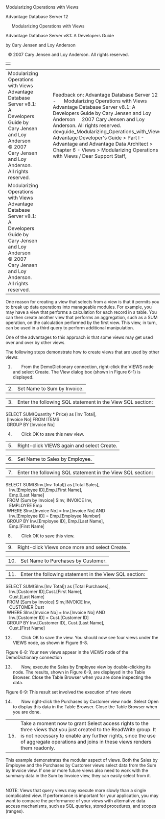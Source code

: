 Modularizing Operations with Views




Advantage Database Server 12  

     Modularizing Operations with Views

Advantage Database Server v8.1: A Developers Guide

by Cary Jensen and Loy Anderson

  © 2007 Cary Jensen and Loy Anderson. All rights reserved.

|  |
| --- |
|  |

|  |  |  |  |  |
| --- | --- | --- | --- | --- |
| Modularizing Operations with Views  Advantage Database Server v8.1: A Developers Guide  by Cary Jensen and Loy Anderson    © 2007 Cary Jensen and Loy Anderson. All rights reserved. |  |  | Feedback on: Advantage Database Server 12 -      Modularizing Operations with Views Advantage Database Server v8.1: A Developers Guide by Cary Jensen and Loy Anderson     2007 Cary Jensen and Loy Anderson. All rights reserved. devguide\_Modularizing\_Operations\_with\_Views Advantage Developer's Guide > Part I - Advantage and Advantage Data Architect > Chapter 6 - Views > Modularizing Operations with Views / Dear Support Staff, |  |
| Modularizing Operations with Views  Advantage Database Server v8.1: A Developers Guide  by Cary Jensen and Loy Anderson    © 2007 Cary Jensen and Loy Anderson. All rights reserved. |  |  |  |  |

One reason for creating a view that selects from a view is that it permits you to break up data operations into manageable modules. For example, you may have a view that performs a calculation for each record in a table. You can then create another view that performs an aggregation, such as a SUM operation, on the calculation performed by the first view. This view, in turn, can be used in a third query to perform additional manipulation.

One of the advantages to this approach is that some views may get used over and over by other views.

The following steps demonstrate how to create views that are used by other views:

1.        From the DemoDictionary connection, right-click the VIEWS node and select Create. The View dialog box (shown in Figure 6-1) is displayed.

|  |  |
| --- | --- |
| 2. | Set Name to Sum by Invoice. |

|  |  |
| --- | --- |
| 3. | Enter the following SQL statement in the View SQL section: |

SELECT SUM(Quantity \* Price) as [Inv Total],   
  [Invoice No] FROM ITEMS   
  GROUP BY [Invoice No]

4.        Click OK to save this new view.

|  |  |
| --- | --- |
| 5. | Right-click VIEWS again and select Create. |

|  |  |
| --- | --- |
| 6. | Set Name to Sales by Employee. |

|  |  |
| --- | --- |
| 7. | Enter the following SQL statement in the View SQL section: |

SELECT SUM(SInv.[Inv Total]) as [Total Sales],   
    Inv.[Employee ID],Emp.[First Name],   
    Emp.[Last Name]  
  FROM [Sum by Invoice] SInv, INVOICE Inv,   
    EMPLOYEE Emp  
  WHERE SInv.[Invoice No] = Inv.[Invoice No] AND  
    Inv.[Employee ID] = Emp.[Employee Number]  
  GROUP BY Inv.[Employee ID], Emp.[Last Name],  
    Emp.[First Name]

8.        Click OK to save this view.

|  |  |
| --- | --- |
| 9. | Right-click Views once more and select Create. |

|  |  |
| --- | --- |
| 10. | Set Name to Purchases by Customer. |

|  |  |
| --- | --- |
| 11. | Enter the following statement in the View SQL section: |

SELECT SUM(SInv.[Inv Total]) as [Total Purchases],  
    Inv.[Customer ID],Cust.[First Name],   
    Cust.[Last Name]   
  FROM [Sum by Invoice] SInv,INVOICE Inv,   
    CUSTOMER Cust  
  WHERE SInv.[Invoice No] = Inv.[Invoice No] AND  
    Inv.[Customer ID] = Cust.[Customer ID]  
  GROUP BY Inv.[Customer ID], Cust.[Last Name],   
    Cust.[First Name]

12.        Click OK to save the view. You should now see four views under the VIEWS node, as shown in Figure 6-8.

Figure 6-8: Your new views appear in the VIEWS node of the DemoDictionary connection

13.        Now, execute the Sales by Employee view by double-clicking its node. The results, shown in Figure 6-9, are displayed in the Table Browser. Close the Table Browser when you are done inspecting the data.

Figure 6-9: This result set involved the execution of two views

14.        Now right-click the Purchases by Customer view node. Select Open to display this data in the Table Browser. Close the Table Browser when you are done.

|  |  |
| --- | --- |
| 15. | Take a moment now to grant Select access rights to the three views that you just created to the ReadWrite group. It is not necessary to enable any further rights, since the use of aggregate operations and joins in these views renders them readonly. |

This example demonstrates the modular aspect of views. Both the Sales by Employee and the Purchases by Customer views select data from the Sum by Invoice view. If one or more future views also need to work with the summary data in the Sum by Invoice view, they can easily select from it.

   
NOTE: Views that query views may execute more slowly than a single complicated view. If performance is important for your application, you may want to compare the performance of your views with alternative data access mechanisms, such as SQL queries, stored procedures, and scopes (ranges).